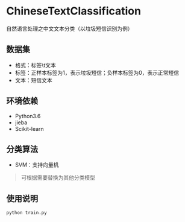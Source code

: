# ChineseTextClassification
自然语言处理之中文文本分类（以垃圾短信识别为例）

## 数据集 ##
- 格式：标签\t文本
- 标签：正样本标签为1，表示垃圾短信；负样本标签为0，表示正常短信
- 文本：短信文本

## 环境依赖 ##
- Python3.6
- jieba
- Scikit-learn

## 分类算法 ##
- SVM：支持向量机
> 可根据需要替换为其他分类模型


## 使用说明 ##
```
python train.py
```
